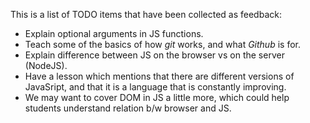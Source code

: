 This is a list of TODO items that have been collected as feedback:

- Explain optional arguments in JS functions.
- Teach some of the basics of how _git_ works, and what _Github_ is for.
- Explain difference between JS on the browser vs on the server (NodeJS).
- Have a lesson which mentions that there are different versions of JavaSript, and that it is a language that is constantly improving.
- We may want to cover DOM in JS a little more, which could help students understand relation b/w browser and JS.
